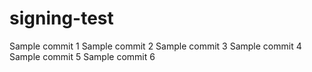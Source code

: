 # signing-test

Sample commit 1
Sample commit 2
Sample commit 3
Sample commit 4
Sample commit 5
Sample commit 6